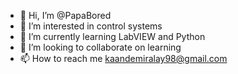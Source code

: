 - 👋 Hi, I’m @PapaBored
- 👀 I’m interested in control systems
- 🌱 I’m currently learning LabVIEW and Python
- 💞️ I’m looking to collaborate on learning
- 📫 How to reach me kaandemiralay98@gmail.com

<!---
PapaBored/PapaBored is a ✨ special ✨ repository because its `README.md` (this file) appears on your GitHub profile.
You can click the Preview link to take a look at your changes.
--->
